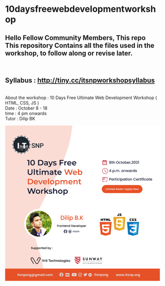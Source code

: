# 10daysfreewebdevelopmentworkshop

## Hello Fellow Community Members, This repo This repository Contains all the files used in the workshop, to follow along or revise later. 



<br/>

## Syllabus : http://tiny.cc/itsnpworkshopsyllabus
<br/>
About the workshop : 10 Days Free Ultimate Web Development Workshop ( HTML, CSS, JS )<br/>
Date : October 8 - 18<br/>
time : 4 pm onwards<br/>
Tutor : Dilip BK <br/>

![workshop graphics](/Workshopgraphics.png)

